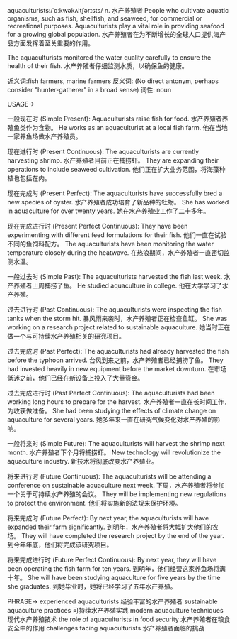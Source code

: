 aquaculturists:/ˈɑːkwəkʌltʃərɪsts/
n.
水产养殖者
People who cultivate aquatic organisms, such as fish, shellfish, and seaweed, for commercial or recreational purposes.
Aquaculturists play a vital role in providing seafood for a growing global population.  水产养殖者在为不断增长的全球人口提供海产品方面发挥着至关重要的作用。

The aquaculturists monitored the water quality carefully to ensure the health of their fish. 水产养殖者仔细监测水质，以确保鱼的健康。

近义词:fish farmers,  marine farmers
反义词: (No direct antonym, perhaps consider "hunter-gatherer" in a broad sense)
词性: noun


USAGE->

一般现在时 (Simple Present):
Aquaculturists raise fish for food. 水产养殖者养殖鱼类作为食物。
He works as an aquaculturist at a local fish farm. 他在当地一家养鱼场做水产养殖员。

现在进行时 (Present Continuous):
The aquaculturists are currently harvesting shrimp.  水产养殖者目前正在捕捞虾。
They are expanding their operations to include seaweed cultivation.  他们正在扩大业务范围，将海藻种植也包括在内。

现在完成时 (Present Perfect):
The aquaculturists have successfully bred a new species of oyster.  水产养殖者成功培育了新品种的牡蛎。
She has worked in aquaculture for over twenty years.  她在水产养殖业工作了二十多年。

现在完成进行时 (Present Perfect Continuous):
They have been experimenting with different feed formulations for their fish.  他们一直在试验不同的鱼饲料配方。
The aquaculturists have been monitoring the water temperature closely during the heatwave.  在热浪期间，水产养殖者一直密切监测水温。

一般过去时 (Simple Past):
The aquaculturists harvested the fish last week.  水产养殖者上周捕捞了鱼。
He studied aquaculture in college. 他在大学学习了水产养殖。


过去进行时 (Past Continuous):
The aquaculturists were inspecting the fish tanks when the storm hit.  暴风雨来袭时，水产养殖者正在检查鱼缸。
She was working on a research project related to sustainable aquaculture.  她当时正在做一个与可持续水产养殖相关的研究项目。

过去完成时 (Past Perfect):
The aquaculturists had already harvested the fish before the typhoon arrived.  台风到来之前，水产养殖者已经捕捞了鱼。
They had invested heavily in new equipment before the market downturn. 在市场低迷之前，他们已经在新设备上投入了大量资金。


过去完成进行时 (Past Perfect Continuous):
The aquaculturists had been working long hours to prepare for the harvest.  水产养殖者一直在长时间工作，为收获做准备。
She had been studying the effects of climate change on aquaculture for several years.  她多年来一直在研究气候变化对水产养殖的影响。


一般将来时 (Simple Future):
The aquaculturists will harvest the shrimp next month. 水产养殖者下个月将捕捞虾。
New technology will revolutionize the aquaculture industry.  新技术将彻底改变水产养殖业。


将来进行时 (Future Continuous):
The aquaculturists will be attending a conference on sustainable aquaculture next week. 下周，水产养殖者将参加一个关于可持续水产养殖的会议。
They will be implementing new regulations to protect the environment.  他们将实施新的法规来保护环境。


将来完成时 (Future Perfect):
By next year, the aquaculturists will have expanded their farm significantly.  到明年，水产养殖者将大幅扩大他们的农场。
They will have completed the research project by the end of the year.  到今年年底，他们将完成该研究项目。


将来完成进行时 (Future Perfect Continuous):
By next year, they will have been operating the fish farm for ten years. 到明年，他们经营这家养鱼场将满十年。
She will have been studying aquaculture for five years by the time she graduates. 到她毕业时，她将已经学习了五年水产养殖。


PHRASE->
experienced aquaculturists 经验丰富的水产养殖者
sustainable aquaculture practices 可持续水产养殖实践
modern aquaculture techniques 现代水产养殖技术
the role of aquaculturists in food security 水产养殖者在粮食安全中的作用
challenges facing aquaculturists 水产养殖者面临的挑战
